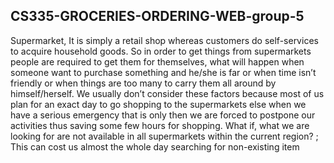 ## CS335-GROCERIES-ORDERING-WEB-group-5

Supermarket, It is simply a retail shop whereas customers do self-services to acquire household goods. So in order to get things from supermarkets people are required to get them for themselves, what will happen when someone want to purchase something and he/she is far or when time isn’t friendly or when things are too many to carry them all around by himself/herself. We usually don’t consider these factors because most of us plan for an exact day to go shopping to the supermarkets else when we have a serious emergency that is only then we are forced to postpone our activities thus saving some few hours for shopping. What if, what we are looking for are not available in all supermarkets within the current region? ; This can cost us almost the whole day searching for non-existing item
